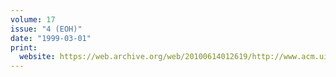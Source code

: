 ```yaml
---
volume: 17
issue: "4 (EOH)"
date: "1999-03-01"
print:
  website: https://web.archive.org/web/20100614012619/http://www.acm.uiuc.edu/banks/17/4/
---
```

